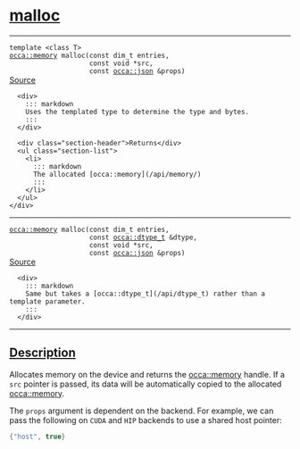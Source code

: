 
<h1 id="malloc">
 <a href="#/api/device/malloc" class="anchor">
   <span>malloc</span>
  </a>
</h1>

<div class="signature">
  <hr>

  
  <div class="definition-container">
    <div class="definition">
      <code><span class="token keyword">template</span> <<span class="token keyword">class</span> <span class="token keyword">T</span>>
<a href="#/api/memory/">occa::memory</a> malloc(<span class="token keyword">const</span> <span class="token keyword">dim_t</span> entries,
                    <span class="token keyword">const</span> <span class="token keyword">void</span> *src,
                    <span class="token keyword">const</span> <a href="#/api/json/">occa::json</a> &props)</code>
      <div class="flex-spacing"></div>
      <a href="https://github.com/libocca/occa/blob/1fea69a2/include/occa/core/device.hpp#L551" target="_blank">Source</a>
    </div>
    <div class="description">

      <div>
        ::: markdown
        Uses the templated type to determine the type and bytes.
        :::
      </div>

      <div class="section-header">Returns</div>
      <ul class="section-list">
        <li>
          ::: markdown
          The allocated [occa::memory](/api/memory/)
          :::
        </li>
      </ul>
    </div>

  </div>

  <hr>

  <div class="definition-container">
    <div class="definition">
      <code><a href="#/api/memory/">occa::memory</a> malloc(<span class="token keyword">const</span> <span class="token keyword">dim_t</span> entries,
                    <span class="token keyword">const</span> <a href="#/api/dtype_t">occa::dtype_t</a> &dtype,
                    <span class="token keyword">const</span> <span class="token keyword">void</span> *src,
                    <span class="token keyword">const</span> <a href="#/api/json/">occa::json</a> &props)</code>
      <div class="flex-spacing"></div>
      <a href="https://github.com/libocca/occa/blob/1fea69a2/include/occa/core/device.hpp#L578" target="_blank">Source</a>
    </div>
    <div class="description">

      <div>
        ::: markdown
        Same but takes a [occa::dtype_t](/api/dtype_t) rather than a template parameter.
        :::
      </div>

  </div>


  <hr>
</div>


<h2 id="description">
 <a href="#/api/device/malloc?id=description" class="anchor">
   <span>Description</span>
  </a>
</h2>

Allocates memory on the device and returns the [occa::memory](/api/memory/) handle.
If a `src` pointer is passed, its data will be automatically copied to the allocated [occa::memory](/api/memory/).

The `props` argument is dependent on the backend.
For example, we can pass the following on `CUDA` and `HIP` backends to use a shared host pointer:

```cpp
{"host", true}
```

